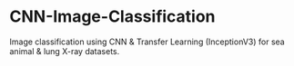 # CNN-Image-Classification
Image classification using CNN &amp; Transfer Learning (InceptionV3) for sea animal &amp; lung X-ray datasets.
